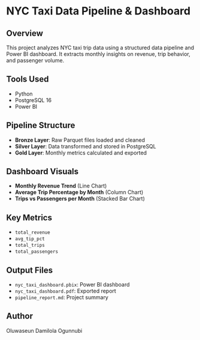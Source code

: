 # NYC Taxi Data Pipeline & Dashboard

## Overview
This project analyzes NYC taxi trip data using a structured data pipeline and Power BI dashboard. It extracts monthly insights on revenue, trip behavior, and passenger volume.

## Tools Used
- Python
- PostgreSQL 16
- Power BI

## Pipeline Structure
- **Bronze Layer**: Raw Parquet files loaded and cleaned
- **Silver Layer**: Data transformed and stored in PostgreSQL
- **Gold Layer**: Monthly metrics calculated and exported

## Dashboard Visuals
- **Monthly Revenue Trend** (Line Chart)
- **Average Trip Percentage by Month** (Column Chart)
- **Trips vs Passengers per Month** (Stacked Bar Chart)

## Key Metrics
- `total_revenue`
- `avg_tip_pct`
- `total_trips`
- `total_passengers`

## Output Files
- `nyc_taxi_dashboard.pbix`: Power BI dashboard
- `nyc_taxi_dashboard.pdf`: Exported report
- `pipeline_report.md`: Project summary

## Author
Oluwaseun Damilola Ogunnubi

